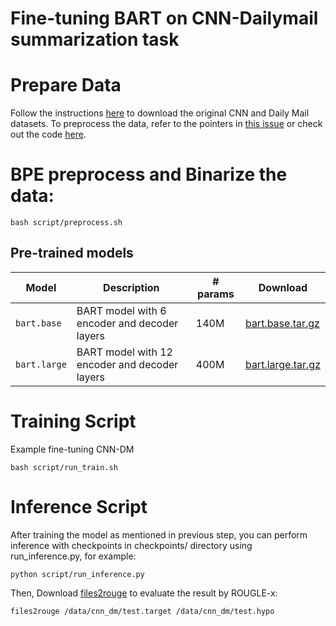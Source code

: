 # Fine-tuning BART on CNN-Dailymail summarization task

# Prepare Data
Follow the instructions [here](https://github.com/abisee/cnn-dailymail) to download the original CNN and Daily Mail datasets. To preprocess the data, refer to the pointers in [this issue](https://github.com/pytorch/fairseq/issues/1391) or check out the code [here](https://github.com/artmatsak/cnn-dailymail).

# BPE preprocess and Binarize the data:

```
bash script/preprocess.sh
```

## Pre-trained models

Model | Description | # params | Download
---|---|---|---
`bart.base` | BART model with 6 encoder and decoder layers | 140M | [bart.base.tar.gz](https://dl.fbaipublicfiles.com/fairseq/models/bart.base.tar.gz)
`bart.large` | BART model with 12 encoder and decoder layers | 400M | [bart.large.tar.gz](https://dl.fbaipublicfiles.com/fairseq/models/bart.large.tar.gz)

# Training Script

Example fine-tuning CNN-DM
```
bash script/run_train.sh
```

# Inference Script

After training the model as mentioned in previous step, you can perform inference with checkpoints in checkpoints/ directory using run_inference.py, for example:

```
python script/run_inference.py
```

Then, Download [files2rouge](https://github.com/pltrdy/files2rouge) to evaluate the result by ROUGLE-x:
```
files2rouge /data/cnn_dm/test.target /data/cnn_dm/test.hypo
```

